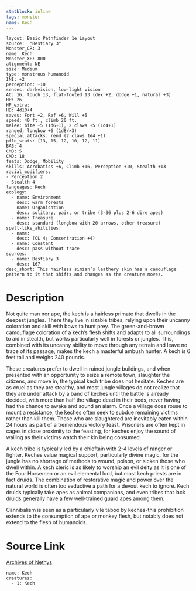 ```yaml
---
statblock: inline
tags: monster
name: Kech
---
```

```statblock
layout: Basic Pathfinder 1e Layout
source:  "Bestiary 3"
Monster_CR: 3
name: Kech
Monster_XP: 800
alignment: NE
size: Medium
type: monstrous humanoid
INI: +2
perception: +10
senses: darkvision, low-light vision
AC: 16, touch 13, flat-footed 13 (dex +2, dodge +1, natural +3)
HP: 26
HP_extra: 
HD: 4d10+4
saves: Fort +2, Ref +6, Will +5
speed: 40 ft., climb 20 ft.
melee: bite +5 (1d6+1), 2 claws +5 (1d4+1)
ranged: longbow +6 (1d8/×3)
special_attacks: rend (2 claws 1d4 +1)
pf1e_stats: [13, 15, 12, 10, 12, 11]
BAB: 4
CMB: 5
CMD: 18
feats: Dodge, Mobility
skills: Acrobatics +6, Climb +16, Perception +10, Stealth +13
racial_modifiers:
- Perception 2
- Stealth 4
languages: Kech
ecology:
  - name: Environment
    desc: warm forests
  - name: Organisation
    desc: solitary, pair, or tribe (3-36 plus 2-6 dire apes)
  - name: Treasure
    desc: standard (longbow with 20 arrows, other treasure)
spell-like_abilities:
  - name:
    desc: (CL 4; Concentration +4)
  - name: Constant
    desc: pass without trace
sources:
  - name: Bestiary 3
    desc: 167
desc_short: This hairless simian’s leathery skin has a camouflage pattern to it that shifts and changes as the creature moves.
```
# Description
Not quite man nor ape, the kech is a hairless primate that dwells in the deepest jungles. There they live in sizable tribes, relying upon their uncanny coloration and skill with bows to hunt prey. The green-and-brown camouflage coloration of a kech’s flesh shifts and adapts to all surroundings to aid in stealth, but works particularly well in forests or jungles. This, combined with its uncanny ability to move through any terrain and leave no trace of its passage, makes the kech a masterful ambush hunter. A kech is 6 feet tall and weighs 240 pounds.

These creatures prefer to dwell in ruined jungle buildings, and when presented with an opportunity to seize a remote town, slaughter the citizens, and move in, the typical kech tribe does not hesitate. Keches are as cruel as they are stealthy, and most jungle villages do not realize that they are under attack by a band of keches until the battle is already decided, with more than half the village dead in their beds, never having had the chance to awake and sound an alarm. Once a village does rouse to mount a resistance, the keches often seek to subdue remaining victims rather than kill them. Those who are slaughtered are inevitably eaten within 24 hours as part of a tremendous victory feast. Prisoners are often kept in cages in close proximity to the feasting, for keches enjoy the sound of wailing as their victims watch their kin being consumed.

A kech tribe is typically led by a chieftain with 2-4 levels of ranger or fighter. Keches value magical support, particularly divine magic, for the jungle has no shortage of methods to wound, poison, or sicken those who dwell within. A kech cleric is as likely to worship an evil deity as it is one of the Four Horsemen or an evil elemental lord, but most kech priests are in fact druids. The combination of restorative magic and power over the natural world is often too seductive a path for a devout kech to ignore. Kech druids typically take apes as animal companions, and even tribes that lack druids generally have a few well-trained guard apes among them.

Cannibalism is seen as a particularly vile taboo by keches-this prohibition extends to the consumption of ape or monkey flesh, but notably does not extend to the flesh of humanoids.
# Source Link
[Archives of Nethys](https://aonprd.com/MonsterDisplay.aspx?ItemName=Kech)
```encounter-table
name: Kech
creatures:
  - 1: Kech
```
